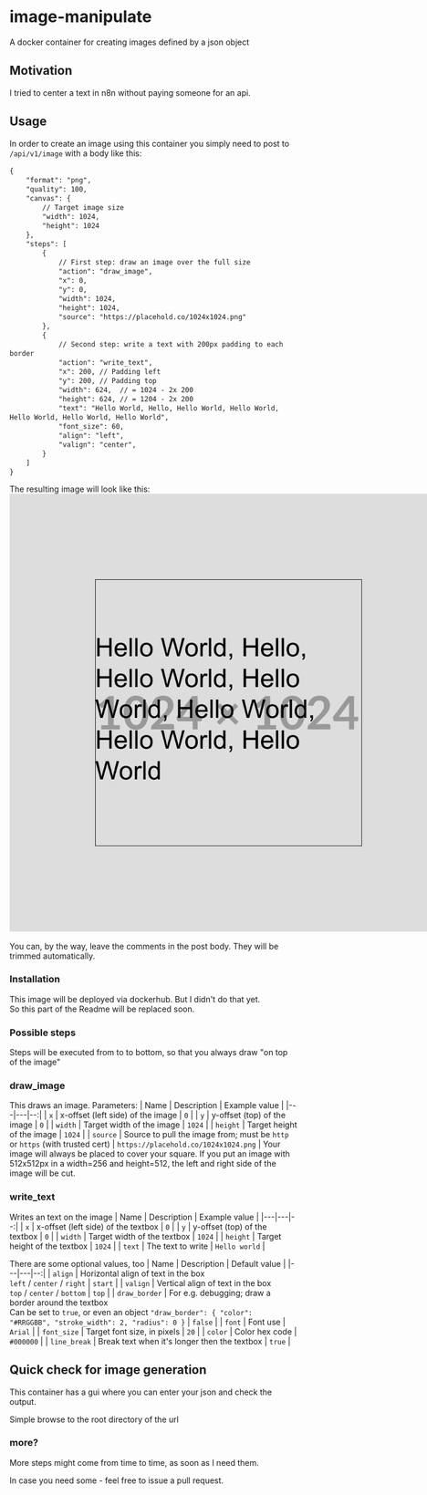# image-manipulate
A docker container for creating images defined by a json object

## Motivation
I tried to center a text in n8n without paying someone for an api.

## Usage
In order to create an image using this container you simply need to post to `/api/v1/image` with a body like this:
```jsonc
{
    "format": "png",
    "quality": 100,
    "canvas": {
        // Target image size
        "width": 1024,
        "height": 1024
    },
    "steps": [
        {
            // First step: draw an image over the full size
            "action": "draw_image",
            "x": 0,
            "y": 0,
            "width": 1024,
            "height": 1024,
            "source": "https://placehold.co/1024x1024.png"
        },
        {
            // Second step: write a text with 200px padding to each border
            "action": "write_text",
            "x": 200, // Padding left
            "y": 200, // Padding top
            "width": 624,  // = 1024 - 2x 200
            "height": 624, // = 1204 - 2x 200
            "text": "Hello World, Hello, Hello World, Hello World, Hello World, Hello World, Hello World",
            "font_size": 60,
            "align": "left",
            "valign": "center",
        }
    ]
}
```
The resulting image will look like this:<br>
<img src="readme/example-image.png" alt="Generated example image" style="max-width: 80dvw; max-height: 80dvh;" />

You can, by the way, leave the comments in the post body. They will be trimmed automatically.
### Installation
This image will be deployed via dockerhub. But I didn't do that yet.<br>
So this part of the Readme will be replaced soon.

### Possible steps
Steps will be executed from to to bottom, so that you always draw "on top of the image"

### draw_image
This draws an image. Parameters:
| Name | Description | Example value |
|---|---|--:|
| `x` | x-offset (left side) of the image | `0` |
| `y` | y-offset (top) of the image | `0` |
| `width` | Target width of the image | `1024` |
| `height` | Target height of the image | `1024` |
| `source` | Source to pull the image from; must be `http` or `https` (with trusted cert) | `https://placehold.co/1024x1024.png` |
Your image will always be placed to cover your square. If you put an image with 512x512px in a width=256 and height=512, the left and right side of the image will be cut.

### write_text
Writes an text on the image
| Name | Description | Example value |
|---|---|--:|
| `x` | x-offset (left side) of the textbox | `0` |
| `y` | y-offset (top) of the textbox | `0` |
| `width` | Target width of the textbox | `1024` |
| `height` | Target height of the textbox | `1024` |
| `text` | The text to write | `Hello world` |

There are some optional values, too
| Name | Description | Default value |
|---|---|--:|
| `align` | Horizontal align of text in the box<br>`left` / `center` / `right` | `start` |
| `valign` | Vertical align of text in the box<br>`top` / `center` / `bottom` | `top` |
| `draw_border` | For e.g. debugging; draw a border around the textbox<br>Can be set to `true`, or even an object `"draw_border": { "color": "#RRGGBB", "stroke_width": 2, "radius": 0 }` | `false` |
| `font` | Font use | `Arial` |
| `font_size` | Target font size, in pixels | `20` |
| `color` | Color hex code | `#000000` |
| `line_break` | Break text when it's longer then the textbox | `true` |

## Quick check for image generation
This container has a gui where you can enter your json and check the output.

Simple browse to the root directory of the url

### more?
More steps might come from time to time, as soon as I need them.

In case you need some - feel free to issue a pull request.